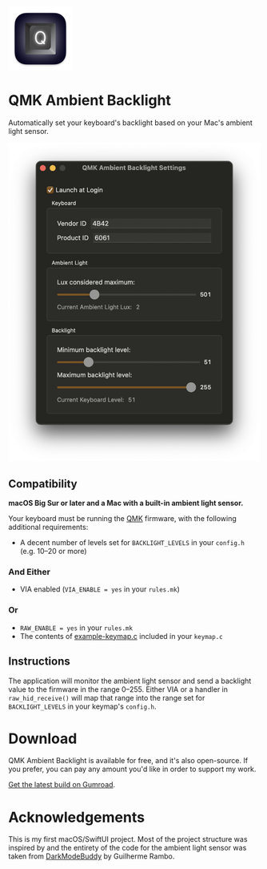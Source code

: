 <img src="./Assets/icon.png" width="128">

# QMK Ambient Backlight

Automatically set your keyboard's backlight based on your Mac's ambient light sensor.

<img src="./Assets/screenshot.png" width="512">

## Compatibility

**macOS Big Sur or later and a Mac with a built-in ambient light sensor.**

Your keyboard must be running the [QMK](https://qmk.fm/) firmware, with the following additional requirements:

 * A decent number of levels set for `BACKLIGHT_LEVELS` in your `config.h` (e.g. 10–20 or more)

### And Either

 * VIA enabled (`VIA_ENABLE = yes` in your `rules.mk`)

### Or

 * `RAW_ENABLE = yes` in your `rules.mk`
 * The contents of [example-keymap.c](./example-keymap.c) included in your `keymap.c`

## Instructions

The application will monitor the ambient light sensor and send a backlight value to the firmware in the range 0–255. Either VIA or a handler in `raw_hid_receive()` will map that range into the range set for `BACKLIGHT_LEVELS` in your keymap's `config.h`.

# Download

QMK Ambient Backlight is available for free, and it's also open-source. If you prefer, you can pay any amount you'd like in order to support my work.

[Get the latest build on Gumroad](https://gum.co/QMKAmbientBacklight).


# Acknowledgements

This is my first macOS/SwiftUI project. Most of the project structure was inspired by and the entirety of the code for the ambient light sensor was taken from [DarkModeBuddy](https://github.com/insidegui/DarkModeBuddy) by Guilherme Rambo.
